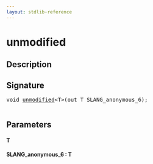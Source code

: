 ```yaml
---
layout: stdlib-reference
---
```


# unmodified

## Description





## Signature 

<pre>
<span class="code_keyword">void</span> <a href="/stdlib-reference/global-decls/unmodified">unmodified</a>&lt;T&gt;(<span class="code_keyword">out</span> T <span class='code_param'>SLANG_anonymous_6</span>);

</pre>

## Parameters

#### T
#### SLANG\_anonymous\_6 : T

